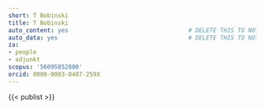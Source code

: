 ```yaml
---
short: T Bobinski
title: T Bobinski
auto_content: yes                                  # DELETE THIS TO NOT AUTO GENERATE CONTENT
auto_data: yes                                     # DELETE THIS TO NOT AUTO GENERATE METADATA
za:
- people
- adjunkt
scopus: '56095852800'
orcid: 0000-0003-0407-259X
---
```


{{< publist >}}
